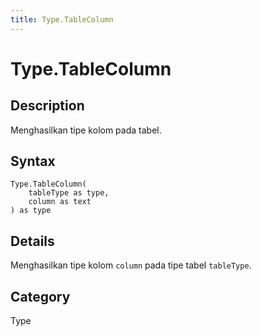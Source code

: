 ```yaml
---
title: Type.TableColumn
---
```


# Type.TableColumn


## Description

Menghasilkan tipe kolom pada tabel.


## Syntax

```powerquery
Type.TableColumn(
    tableType as type,
    column as text
) as type
```


## Details

Menghasilkan tipe kolom <code>column</code> pada tipe tabel <code>tableType</code>.



## Category
Type
